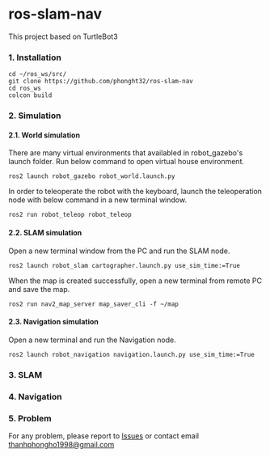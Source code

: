 # ros-slam-nav
This project based on TurtleBot3

### 1. Installation
```
cd ~/ros_ws/src/
git clone https://github.com/phonght32/ros-slam-nav
cd ros_ws
colcon build
```

### 2. Simulation

#### 2.1. World simulation
There are many virtual environments that availabled in robot_gazebo's launch folder. Run below command to open virtual house environment. 
```
ros2 launch robot_gazebo robot_world.launch.py
```

In order to teleoperate the robot with the keyboard,  launch the teleoperation node with below command in a new terminal window.
```
ros2 run robot_teleop robot_teleop
```

#### 2.2. SLAM simulation
Open a new terminal window from the PC and run the SLAM node.
```
ros2 launch robot_slam cartographer.launch.py use_sim_time:=True
```
When the map is created successfully, open a new terminal from remote PC and save the map.
```
ros2 run nav2_map_server map_saver_cli -f ~/map
```
#### 2.3. Navigation simulation
Open a new terminal and run the Navigation node.
```
ros2 launch robot_navigation navigation.launch.py use_sim_time:=True
```

### 3. SLAM

### 4. Navigation

### 5. Problem

For any problem, please report to [Issues](https://github.com/phonght32/ros-slam-nav/issues) or contact email thanhphongho1998@gmail.com 

 



